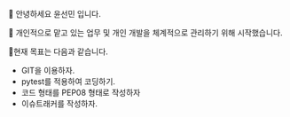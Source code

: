 👋 안녕하세요 윤선민 입니다.

👀 개인적으로 맡고 있는 업무 및 개인 개발을 체계적으로 관리하기 위해 시작했습니다.

🚩현재 목표는 다음과 같습니다.
- GIT을 이용하자.
- pytest를 적용하여 코딩하기.
- 코드 형태를 PEP08 형태로 작성하자
- 이슈트래커를 작성하자.


<!---
sunminyoun/sunminyoun is a ✨ special ✨ repository because its `README.md` (this file) appears on your GitHub profile.
You can click the Preview link to take a look at your changes.
--->
